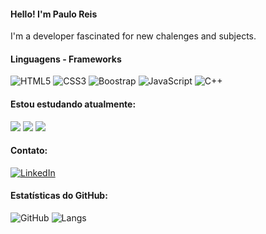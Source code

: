 #### Hello! I'm Paulo Reis 

I'm a developer fascinated for new chalenges and subjects. 

#### Linguagens - Frameworks

![HTML5](https://img.shields.io/badge/HTML-000?style=for-the-badge&logo=html5&logoColor=30A3DC)
![CSS3](https://img.shields.io/badge/CSS3-000?style=for-the-badge&logo=css3&logoColor=E94D5F)
![Boostrap](https://img.shields.io/badge/Boostrap-000?style=for-the-badge&logo=bootstrap&logoColor=E94D5F)
![JavaScript](https://img.shields.io/badge/JavaScript-000?style=for-the-badge&logo=javascript&logoColor=30A3DC)
![C++](https://img.shields.io/badge/C++-000?style=for-the-badge&logo=cplusplus&logoColor=30A3DC)


#### Estou estudando atualmente:
<div>
<img src="https://img.shields.io/badge/JavaScript-000?style=for-the-badge&logo=javascript&logoColor=30A3DC" />
<img src="https://img.shields.io/badge/Angular-000?style=for-the-badge&logo=angular&logoColor=E94D5F" />
<img src="https://img.shields.io/badge/Python-000?style=for-the-badge&logo=python&logoColor=30A3DC" />
</div>

#### Contato:

[![LinkedIn](https://img.shields.io/badge/-LinkedIn-%230A66C2?style=flat-square&labelColor=%230A66C2&logo=linkedin&logoColor=black&link=www.linkedin.com/in/paulooliveirv)](https://www.linkedin.com/in/paulooliveirv/)


#### Estatísticas do GitHub: 
![GitHub](https://github-readme-stats.vercel.app/api?username=Paulooliveirach&theme=transparent&bg_color=000&border_color=30A3DC&show_icons=true&icon_color=30A3DC&title_color=E94D5F&text_color=FFF)
![Langs](https://github-readme-stats-git-masterrstaa-rickstaa.vercel.app/api/top-langs/?username=Paulooliveirach&layout=compact&bg_color=000&border_color=30A3DC&title_color=E94D5F&text_color=FFF)
#
